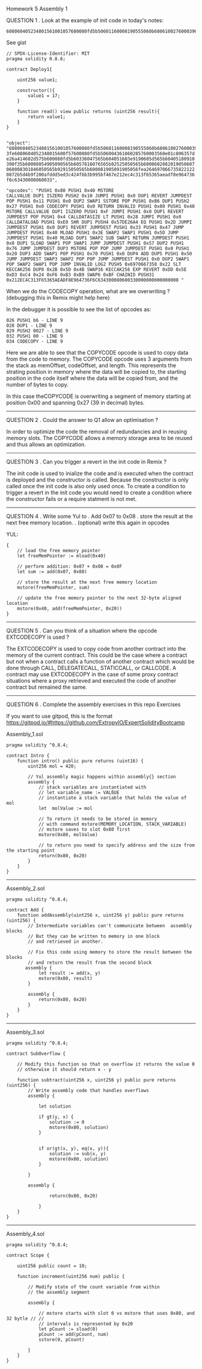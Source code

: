 Homework 5
Assembly 1

QUESTION 1
. Look at the example of init code in today's notes:

    608060405234801561001057600080fd5b50601160008190555060b6806100276000396000f3fe

See gist

    // SPDX-License-Identifier: MIT
    pragma solidity 0.8.6;

    contract Deploy1{

        uint256 value1;

        constructor(){
            value1 = 17;
        }

        function read() view public returns (uint256 result){
            return value1;
        }
    }


    "object": "608060405234801561001057600080fd5b50601160008190555060b6806100276000396000f
    3fe6080604052348015600f57600080fd5b506004361060285760003560e01c806357d
    e26a414602d575b600080fd5b60336047565b604051603e9190605d565b60405180910
    390f35b60008054905090565b6057816076565b82525050565b6000602082019050607
    060008301846050565b92915050565b600081905091905056fea264697066735822122
    0872b5d4b9f200afddd5ed3c424f6b3b995bf467e212ec4c313f65365aeadf8e964736
    f6c63430008060033",

    "opcodes": "PUSH1 0x80 PUSH1 0x40 MSTORE
    CALLVALUE DUP1 ISZERO PUSH2 0x10 JUMPI PUSH1 0x0 DUP1 REVERT JUMPDEST
    POP PUSH1 0x11 PUSH1 0x0 DUP2 SWAP1 SSTORE POP PUSH1 0xB6 DUP1 PUSH2
    0x27 PUSH1 0x0 CODECOPY PUSH1 0x0 RETURN INVALID PUSH1 0x80 PUSH1 0x40
    MSTORE CALLVALUE DUP1 ISZERO PUSH1 0xF JUMPI PUSH1 0x0 DUP1 REVERT
    JUMPDEST POP PUSH1 0x4 CALLDATASIZE LT PUSH1 0x28 JUMPI PUSH1 0x0
    CALLDATALOAD PUSH1 0xE0 SHR DUP1 PUSH4 0x57DE26A4 EQ PUSH1 0x2D JUMPI
    JUMPDEST PUSH1 0x0 DUP1 REVERT JUMPDEST PUSH1 0x33 PUSH1 0x47 JUMP
    JUMPDEST PUSH1 0x40 MLOAD PUSH1 0x3E SWAP2 SWAP1 PUSH1 0x5D JUMP
    JUMPDEST PUSH1 0x40 MLOAD DUP1 SWAP2 SUB SWAP1 RETURN JUMPDEST PUSH1
    0x0 DUP1 SLOAD SWAP1 POP SWAP1 JUMP JUMPDEST PUSH1 0x57 DUP2 PUSH1
    0x76 JUMP JUMPDEST DUP3 MSTORE POP POP JUMP JUMPDEST PUSH1 0x0 PUSH1
    0x20 DUP3 ADD SWAP1 POP PUSH1 0x70 PUSH1 0x0 DUP4 ADD DUP5 PUSH1 0x50
    JUMP JUMPDEST SWAP3 SWAP2 POP POP JUMP JUMPDEST PUSH1 0x0 DUP2 SWAP1
    POP SWAP2 SWAP1 POP JUMP INVALID LOG2 PUSH5 0x6970667358 0x22 SLT
    KECCAK256 DUP8 0x2B 0x5D 0x4B SWAP16 KECCAK256 EXP REVERT 0xDD 0x5E
    0xD3 0xC4 0x24 0xF6 0xB3 0xB9 SWAP6 0xBF CHAINID PUSH31
    0x212EC4C313F65365AEADF8E964736F6C634300080600330000000000000000 "

When we do the CODECOPY operation, what are we
overwriting ?
(debugging this in Remix might help here)

In the debugger it is possible to see the list of opcodes as:

    026 PUSH1 b6 - LINE 9
    028 DUP1 - LINE 9
    029 PUSH2 0027 - LINE 9
    032 PUSH1 00 - LINE 9
    034 CODECOPY - LINE 9

Here we are able to see that the COPYCODE opcode is used to copy data from the code to memory. The COPYCODE opcode uses 3 arguments from the stack as memOffset, codeOffset, and length. This represents the strating position in memory where the data will be copied to, the starting position in the code itself where the data will be copied from, and the number of bytes to copy.

In this case theCOPYCODE is overwriting a segment of memory starting at position 0x00 and spanning 0x27 (39 in decimal) bytes.

---

QUESTION 2
. Could the answer to Q1 allow an optimisation ?

In order to optimize the code the removal of redundancies and in reusing memory slots. The COPYCODE allows a memory storage area to be reused and thus allows an optimization.

---

QUESTION 3
. Can you trigger a revert in the init code in Remix ?

The init code is used to inialize the code and is executed when the contract is deployed and the constructor is called. Because the constructor is only called once the init code is also only used once. To create a condition to trigger a revert in the init code you would need to create a condition where the constructor fails or a require statment is not met.

---

QUESTION 4
. Write some Yul to
. Add 0x07 to 0x08
. store the result at the next free memory location.
. (optional) write this again in opcodes

YUL:

    {
        // load the free memory pointer
        let freeMemPointer := mload(0x40)

        // perform addition: 0x07 + 0x08 = 0x0F
        let sum := add(0x07, 0x08)

        // store the result at the next free memory location
        mstore(freeMemPointer, sum)

        // update the free memory pointer to the next 32-byte aligned location
        mstore(0x40, add(freeMemPointer, 0x20))
    }

---

QUESTION 5
. Can you think of a situation where the opcode
EXTCODECOPY is used ?

The EXTCODECOPY is used to copy code from another contract into the memory of the current contract. This could be the case where a contract but not when a contract calls a function of another contract which would be done through CALL, DELEGATECALL, STATICCALL, or CALLCODE.
A contract may use EXTCODECOPY in the case of some proxy contract situations where a proxy retrieved and executed the code of another contract but remained the same.

---

QUESTION 6
. Complete the assembly exercises in this repo
Exercises

If you want to use gitpod, this is the format
https://gitpod.io/#https://github.com/ExtropyIO/ExpertSolidityBootcamp

Assembly_1.sol

    pragma solidity ^0.8.4;

    contract Intro {
        function intro() public pure returns (uint16) {
            uint256 mol = 420;

            // Yul assembly magic happens within assembly{} section
            assembly {
                // stack variables are instantiated with
                // let variable_name := VALßUE
                // instantiate a stack variable that holds the value of mol
                let  molValue := mol

                // To return it needs to be stored in memory
                // with command mstore(MEMORY_LOCATION, STACK_VARIABLE)
                // mstore saves to slot 0x80 first
                mstore(0x80, molValue)

                // to return you need to specify address and the size from the starting point
                return(0x80, 0x20)
            }
        }
    }

---

Assembly_2.sol

    pragma solidity ^0.8.4;

    contract Add {
        function addAssembly(uint256 x, uint256 y) public pure returns (uint256) {
            // Intermediate variables can't communicate between  assembly blocks
            // But they can be written to memory in one block
            // and retrieved in another.

            // Fix this code using memory to store the result between the blocks
            // and return the result from the second block
           assembly {
                let result := add(x, y)
                mstore(0x80, result)
            }

            assembly {
                return(0x80, 0x20)
            }
        }
    }

---

Assembly_3.sol

    pragma solidity ^0.8.4;

    contract SubOverflow {

        // Modify this function so that on overflow it returns the value 0
        // otherwise it should return x - y

        function subtract(uint256 x, uint256 y) public pure returns (uint256) {
            // Write assembly code that handles overflows
            assembly {

                let solution

                if gt(y, x) {
                    solution := 0
                    mstore(0x80, solution)
                }


                if or(gt(x, y), eq(x, y)){
                    solution := sub(x, y)
                    mstore(0x80, solution)
                }

            }

            assembly {

                    return(0x80, 0x20)

                }
        }
    }

---

Assembly_4.sol

    pragma solidity ^0.8.4;

    contract Scope {

        uint256 public count = 10;

        function increment(uint256 num) public {

            // Modify state of the count variable from within
            // the assembly segment

            assembly {

                // mstore starts with slot 0 vs mstore that uses 0x80, and 32 bytle // //
                // intervals is represented by 0x20
                let pCount := sload(0)
                pCount := add(pCount, num)
                sstore(0, pCount)

            }
        }
    }
